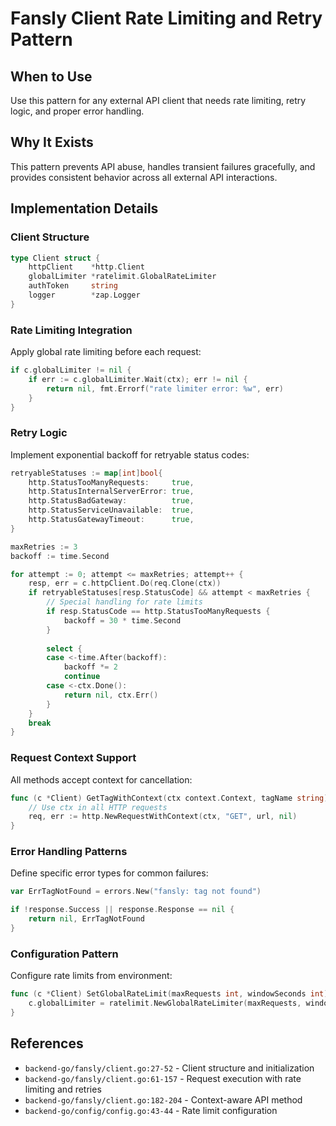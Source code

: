 # Fansly Client Rate Limiting and Retry Pattern

## When to Use
Use this pattern for any external API client that needs rate limiting, retry logic, and proper error handling.

## Why It Exists
This pattern prevents API abuse, handles transient failures gracefully, and provides consistent behavior across all external API interactions.

## Implementation Details

### Client Structure
```go
type Client struct {
    httpClient    *http.Client
    globalLimiter *ratelimit.GlobalRateLimiter
    authToken     string
    logger        *zap.Logger
}
```

### Rate Limiting Integration
Apply global rate limiting before each request:
```go
if c.globalLimiter != nil {
    if err := c.globalLimiter.Wait(ctx); err != nil {
        return nil, fmt.Errorf("rate limiter error: %w", err)
    }
}
```

### Retry Logic
Implement exponential backoff for retryable status codes:
```go
retryableStatuses := map[int]bool{
    http.StatusTooManyRequests:     true,
    http.StatusInternalServerError: true,
    http.StatusBadGateway:          true,
    http.StatusServiceUnavailable:  true,
    http.StatusGatewayTimeout:      true,
}

maxRetries := 3
backoff := time.Second

for attempt := 0; attempt <= maxRetries; attempt++ {
    resp, err = c.httpClient.Do(req.Clone(ctx))
    if retryableStatuses[resp.StatusCode] && attempt < maxRetries {
        // Special handling for rate limits
        if resp.StatusCode == http.StatusTooManyRequests {
            backoff = 30 * time.Second
        }
        
        select {
        case <-time.After(backoff):
            backoff *= 2
            continue
        case <-ctx.Done():
            return nil, ctx.Err()
        }
    }
    break
}
```

### Request Context Support
All methods accept context for cancellation:
```go
func (c *Client) GetTagWithContext(ctx context.Context, tagName string) (*TagResponseData, error) {
    // Use ctx in all HTTP requests
    req, err := http.NewRequestWithContext(ctx, "GET", url, nil)
}
```

### Error Handling Patterns
Define specific error types for common failures:
```go
var ErrTagNotFound = errors.New("fansly: tag not found")

if !response.Success || response.Response == nil {
    return nil, ErrTagNotFound
}
```

### Configuration Pattern
Configure rate limits from environment:
```go
func (c *Client) SetGlobalRateLimit(maxRequests int, windowSeconds int) {
    c.globalLimiter = ratelimit.NewGlobalRateLimiter(maxRequests, windowSeconds, c.logger)
}
```

## References
- `backend-go/fansly/client.go:27-52` - Client structure and initialization
- `backend-go/fansly/client.go:61-157` - Request execution with rate limiting and retries
- `backend-go/fansly/client.go:182-204` - Context-aware API method
- `backend-go/config/config.go:43-44` - Rate limit configuration